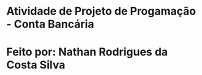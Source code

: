 # Atividade de Projeto de Progamação - Conta Bancária

# Feito por: Nathan Rodrigues da Costa Silva
